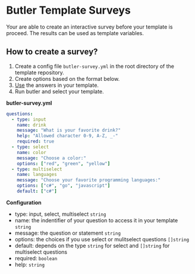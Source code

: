 # Butler Template Surveys

Your are able to create an interactive survey before your template is proceed. The results can be used as template variables.

## How to create a survey?

1. Create a config file `butler-survey.yml` in the root directory of the template repository.
2. Create options based on the format below.
3. [Use](/docs/templateSyntax.md#get-survey-results) the answers in your template.
4. Run butler and select your template.

**butler-survey.yml**
```yml
questions:
  - type: input
    name: drink
    message: "What is your favorite drink?"
    help: "Allowed character 0-9, A-Z, _-"
    required: true
  - type: select
    name: color
    message: "Choose a color:"
    options: ["red", "green", "yellow"]
  - type: multiselect
    name: languages
    message: "Choose your favorite programming languages:"
    options: ["c#", "go", "javascript"]
    default: ["c#"]
```

**Configuration**
- type: input, select, multiselect `string`
- name: the indentifier of your question to access it in your template `string`
- message: the question or statement `string`
- options: the choices if you use select or mulitselect questions `[]string`
- default: depends on the type `string` for select and `[]string` for multiselect questions
- required: `boolean`
- help: `string`
